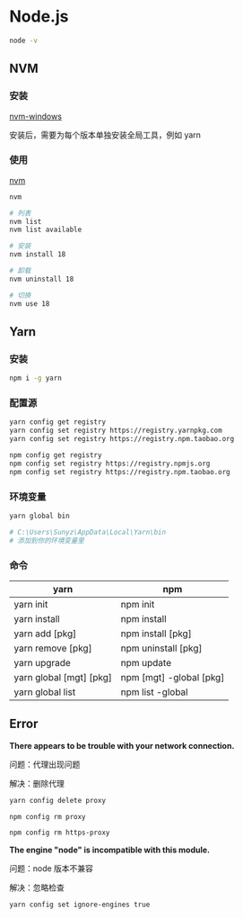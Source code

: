 # Node.js

```sh
node -v
```

## NVM

### 安装

[nvm-windows](https://github.com/coreybutler/nvm-windows)

安装后，需要为每个版本单独安装全局工具，例如 yarn

### 使用

[nvm](https://github.com/nvm-sh/nvm)

```sh
nvm

# 列表
nvm list
nvm list available

# 安装
nvm install 18

# 卸载
nvm uninstall 18

# 切换
nvm use 18
```

## Yarn

### 安装

```sh
npm i -g yarn
```

### 配置源

```sh
yarn config get registry
yarn config set registry https://registry.yarnpkg.com
yarn config set registry https://registry.npm.taobao.org

npm config get registry
npm config set registry https://registry.npmjs.org
npm config set registry https://registry.npm.taobao.org
```

### 环境变量

```sh
yarn global bin

# C:\Users\Sunyz\AppData\Local\Yarn\bin
# 添加到你的环境变量里
```

### 命令

| yarn                    | npm                     |
| ----------------------- | ----------------------- |
| yarn init               | npm init                |
| yarn install            | npm install             |
| yarn add [pkg]          | npm install [pkg]       |
| yarn remove [pkg]       | npm uninstall [pkg]     |
| yarn upgrade            | npm update              |
| yarn global [mgt] [pkg] | npm [mgt] -global [pkg] |
| yarn global list        | npm list -global        |

## Error

**There appears to be trouble with your network connection.**

问题：代理出现问题

解决：删除代理

```sh
yarn config delete proxy

npm config rm proxy

npm config rm https-proxy
```

**The engine "node" is incompatible with this module.**

问题：node 版本不兼容

解决：忽略检查

```sh
yarn config set ignore-engines true
```
